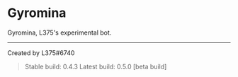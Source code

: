# Gyromina

Gyromina, L375's experimental bot.

***

Created by L375#6740

> Stable build: 0.4.3
> Latest build: 0.5.0 [beta build]
